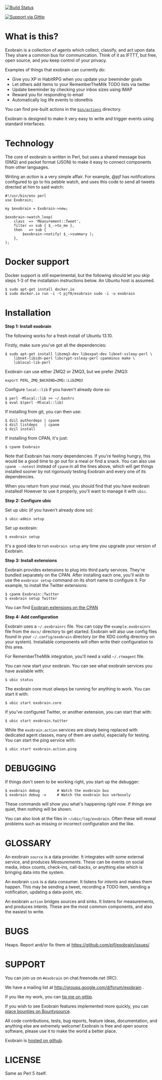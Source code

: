 [![Build Status](https://travis-ci.org/pjf/exobrain.png?branch=master)](https://travis-ci.org/pjf/exobrain)

[![Support via Gittip](https://rawgithub.com/twolfson/gittip-badge/0.1.0/dist/gittip.png)](https://www.gittip.com/pjf/)

# What is this?

Exobrain is a collection of agents which collect, classify, and act
upon data. They share a common bus for communication. Think of it as
IFTTT, but free, open source, and *you* keep control of your privacy.

Examples of things that exobrain can currently do:

* Give you XP in HabitRPG when you update your beeminder goals
* Let others add items to your RememberTheMilk TODO lists via twitter
* Update beeminder by checking your inbox sizes using IMAP
* Reward you for responding to email
* Automatically log life events to idonethis

You can find pre-built actions in the
[`bin/actions`](https://github.com/pjf/exobrain/tree/master/bin/actions)
directory.

Exobrain is designed to make it very easy to write and trigger
events using standard interfaces. 

# Technology

The core of exobrain is written in Perl, but uses a shared
message bus (0MQ) and packet format (JSON) to make it easy to
connect components from other languages.

Writing an *action* is a very simple affair. For example, @pjf has
notifications configured to go to his pebble watch, and uses this code
to send all tweets directed at him to said watch:

    #!/usr/bin/env perl
    use Exobrain;

    my $exobrain = Exobrain->new;

    $exobrain->watch_loop(
        class  => 'Measurement::Tweet',
        filter => sub { $_->to_me },
        then   => sub {
            $exobrain->notify( $_->summary );
        },
    );

# Docker support

Docker support is still experimental, but the following should let you skip
steps 1-3 of the installation instructions below. An Ubuntu host is
assumed.

    $ sudo apt-get install docker.io
    $ sudo docker.io run -i -t pjf0/exobrain sudo -i -u exobrain

# Installation

**Step 1: Install exobrain**

The following works for a fresh install of Ubuntu 13.10.

Firstly, make sure you've got all the dependencies:

    $ sudo apt-get install libzmq3-dev libexpat-dev libnet-ssleay-perl \
        libnet-libidn-perl libcrypt-ssleay-perl cpanminus make \
        liblocal-lib-perl

Exobrain can use either ZMQ2 or ZMQ3, but we prefer ZMQ3:

    export PERL_ZMQ_BACKEND=ZMQ::LibZMQ3

Configure `local::lib` if you haven't already done so:

    $ perl -Mlocal::lib >> ~/.bashrc
    $ eval $(perl -Mlocal::lib)

If installing from git, you can then use:

    $ dzil authordeps | cpanm
    $ dzil listdeps   | cpanm
    $ dzil install

If installing from CPAN, it's just:

    $ cpanm Exobrain

Note that Exobrain has *many* dependencies. If you're feeling hungry,
this would be a good time to go out for a meal or find a snack. You
can also use `cpanm --notest` instead of `cpanm` in all the lines above,
which will get things installed sooner by not rigorously testing
Exobrain and every one of its dependencies.

When you return from your meal, you should find that you have exobrain
installed!  However to use it properly, you'll want to manage it with `ubic`.

**Step 2: Configure ubic**

Set up ubic (if you haven't already done so):

    $ ubic-admin setup

Set up exobrain:

    $ exobrain setup

It's a good idea to run `exobrain setup` any time you upgrade your
version of Exobrain.

**Step 3: Install extensions**

Exobrain provides extensions to plug into third party services. They're
bundled separately on the CPAN. After installing each one, you'll
wish to use the `exobrain setup` command on its short name to configure
it. For example, to install the Twitter extensions:

    $ cpanm Exobrain::Twitter
    $ exobrain setup Twitter

You can find [Exobrain extensions on the CPAN](https://metacpan.org/search?q=Exobrain::)

**Step 4: Add configuration**

Exobrain uses a `~/.exobrainrc` file. You can copy the `example.exobrainrc`
file from the `docs/` directory to get started. Exobrain will also use
config files found in your `~/.config/exobrain` directory (or the XDG
config directory on your system). Installable components will often write
their configuration to this area.

For RememberTheMilk integration, you'll need a valid `~/.rtmagent` file.

You can now start your exobrain. You can see what exobrain services
you have available with:

    $ ubic status

The exobrain core must *always* be running for anything to work.
You can start it with:

    $ ubic start exobrain.core

If you've configured Twitter, or another extension, you can start
that with:

    $ ubic start exobrain.twitter

While the `exobrain.action` services are slowly being replaced with
dedicated agent classes, many of them are useful, especially for testing.
You can start the ping service with:

    $ ubic start exobrain.action.ping

# DEBUGGING

If things don't seem to be working right, you start up the debugger:

    $ exobrain debug        # Watch the exobrain bus
    $ exobrain debug -v     # Watch the exobrain bus verbosely

These commands will show you what's happening *right now*. If
things are quiet, then nothing will be shown.

You can also look at the files in `~/ubic/log/exobrain`. Often
these will reveal problems such as missing or incorrect configuration
and the like.

# GLOSSARY

An exobrain `source` is a data provider. It integrates with some
external service, and produces *Measurements*. These can be events on
social media, inbox counts, check-ins, call-backs, or anything else
which is bringing data into the system.

An exobrain `sink` is a data consumer. It listens for *intents* and
makes them happen. This may be sending a tweet, recording a TODO
item, sending a notification, updating a data-point, etc.

An exobrain `action` bridges sources and sinks. It listens for
measurements, and produces intents. These are the most common
components, and also the easiest to write.

# BUGS

Heaps. Report and/or fix them at https://github.com/pjf/exobrain/issues/

# SUPPORT

You can join us on `#exobrain` on chat.freenode.net (IRC).

We have a mailing list at http://groups.google.com/d/forum/exobrain .

If you like my work, you can [tip me on gittip](https://gittip.com/pjf).

If you wish to see Exobrain features implemented more quickly, you
can [place bounties on Bountysource](https://www.bountysource.com/trackers/347315-exobrain).

All code contributions, tests, bug reports, feature ideas, documentation,
and anything else are extremely welcome! Exobrain is free and open
source software, please use it to make the world a better place.

Exobrain is [hosted on github](https://github.com/pjf/exobrain).

# LICENSE

Same as Perl 5 itself.
